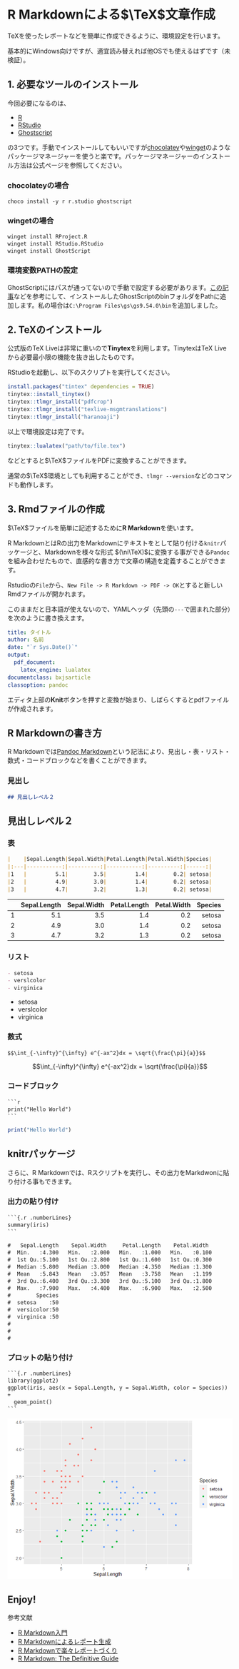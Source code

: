# R Markdownによる$\TeX$文章作成

TeXを使ったレポートなどを簡単に作成できるように、環境設定を行います。

基本的にWindows向けですが、適宜読み替えれば他OSでも使えるはずです（未検証）。

## 1. 必要なツールのインストール

今回必要になるのは、

- [R](https://www.r-project.org)
- [RStudio](https://www.rstudio.com/products/rstudio/download/)
- [Ghostscript](https://www.ghostscript.com)

の3つです。手動でインストールしてもいいですが[chocolatey](https://chocolatey.org)や[winget](https://docs.microsoft.com/ja-jp/windows/package-manager/winget/)のようなパッケージマネージャーを使うと楽です。パッケージマネージャーのインストール方法は公式ページを参照してください。

### chocolateyの場合

```
choco install -y r r.studio ghostscript
```

### wingetの場合

```
winget install RProject.R
winget install RStudio.RStudio
winget install GhostScript
```

### 環境変数PATHの設定

GhostScriptにはパスが通ってないので手動で設定する必要があります。[この記事](https://www.atmarkit.co.jp/ait/articles/1805/11/news035.html)などを参考にして、インストールしたGhostScriptのbinフォルダをPathに追加します。私の場合は`C:\Program Files\gs\gs9.54.0\bin`を追加しました。

## 2. TeXのインストール

公式版のTeX Liveは非常に重いので**Tinytex**を利用します。TinytexはTeX Liveから必要最小限の機能を抜き出したものです。

RStudioを起動し、以下のスクリプトを実行してください。

```r
install.packages("tintex" dependencies = TRUE)
tinytex::install_tinytex()
tinytex::tlmgr_install("pdfcrop")
tinytex::tlmgr_install("texlive-msgmtranslations")
tinytex::tlmgr_install("haranoaji")
```

以上で環境設定は完了です。

```r
tinytex::lualatex("path/to/file.tex")
```

などとすると$\TeX$ファイルをPDFに変換することができます。

通常の$\TeX$環境としても利用することができ、`tlmgr --version`などのコマンドも動作します。

## 3. Rmdファイルの作成

$\TeX$ファイルを簡単に記述するために**R Markdown**を使います。

R MarkdownとはRの出力をMarkdownにテキストをとして貼り付ける`knitr`パッケージと、Markdownを様々な形式 $(\ni\TeX)$に変換する事ができる`Pandoc`を組み合わせたもので、直感的な書き方で文章の構造を定義することができます。

Rstudioの`File`から、`New File -> R Markdown -> PDF -> OK`とすると新しいRmdファイルが開かれます。

このままだと日本語が使えないので、YAMLヘッダ（先頭の`---`で囲まれた部分）を次のように書き換えます。

```yaml
title: タイトル
author: 名前
date: "`r Sys.Date()`"
output:
  pdf_document:
    latex_engine: lualatex
documentclass: bxjsarticle
classoption: pandoc
```

エディタ上部の**Knit**ボタンを押すと変換が始まり、しばらくするとpdfファイルが作成されます。

## R Markdownの書き方

R Markdownでは[Pandoc Markdown](https://pandoc-doc-ja.readthedocs.io/ja/latest/users-guide.html)という記法により、見出し・表・リスト・数式・コードブロックなどを書くことができます。

### 見出し

```markdown
## 見出しレベル２
```

## 見出しレベル２

### 表

```markdown
|    |Sepal.Length|Sepal.Width|Petal.Length|Petal.Width|Species|
|:---|-----------:|----------:|-----------:|----------:|------:|
|1   |         5.1|        3.5|         1.4|        0.2| setosa|
|2   |         4.9|        3.0|         1.4|        0.2| setosa|
|3   |         4.7|        3.2|         1.3|        0.2| setosa|
```

|    |Sepal.Length|Sepal.Width|Petal.Length|Petal.Width|Species|
|:---|-----------:|----------:|-----------:|----------:|------:|
|1   |         5.1|        3.5|         1.4|        0.2| setosa|
|2   |         4.9|        3.0|         1.4|        0.2| setosa|
|3   |         4.7|        3.2|         1.3|        0.2| setosa|

### リスト

```markdown
- setosa
- verslcolor
- virginica
```

- setosa
- verslcolor
- virginica

### 数式

```markdwon
$$\int_{-\infty}^{\infty} e^{-ax^2}dx = \sqrt{\frac{\pi}{a}}$$
```

$$\int_{-\infty}^{\infty} e^{-ax^2}dx = \sqrt{\frac{\pi}{a}}$$

### コードブロック

    ```r
    print("Hello World")
    ```

```r
print("Hello World")
```

## knitrパッケージ

さらに、R Markdownでは、Rスクリプトを実行し、その出力をMarkdwonに貼り付ける事もできます。

### 出力の貼り付け

    ```{.r .numberLines}
    summary(iris)
    ```

```
#   Sepal.Length    Sepal.Width     Petal.Length    Petal.Width
#  Min.   :4.300   Min.   :2.000   Min.   :1.000   Min.   :0.100
#  1st Qu.:5.100   1st Qu.:2.800   1st Qu.:1.600   1st Qu.:0.300
#  Median :5.800   Median :3.000   Median :4.350   Median :1.300
#  Mean   :5.843   Mean   :3.057   Mean   :3.758   Mean   :1.199
#  3rd Qu.:6.400   3rd Qu.:3.300   3rd Qu.:5.100   3rd Qu.:1.800
#  Max.   :7.900   Max.   :4.400   Max.   :6.900   Max.   :2.500
#        Species
#  setosa    :50
#  versicolor:50
#  virginica :50
#
#
#
```

### プロットの貼り付け

    ```{.r .numberLines}
    library(ggplot2)
    ggplot(iris, aes(x = Sepal.Length, y = Sepal.Width, color = Species)) +
      geom_point()
    ```

![](./img/iris-1.png)

## Enjoy!

参考文献

* [R Markdown入門](https://kazutan.github.io/kazutanR/Rmd_intro.html)
* [R Markdownによるレポート生成](https://qiita.com/tomotagwork/items/c92fb40a76f56ea16aa4)
* [R Markdownで楽々レポートづくり](https://gihyo.jp/admin/serial/01/r-markdown/0002)
* [R Markdown: The Definitive Guide](https://bookdown.org/yihui/rmarkdown/)
